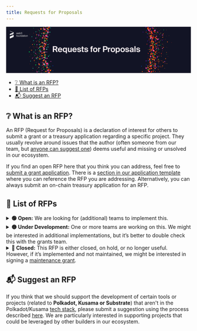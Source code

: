 ```yaml
---
title: Requests for Proposals
---
```


<p align="center">
  <img src="https://raw.githubusercontent.com/w3f/Grants-Program/master/static/img/rfp-header.png" style={{width:"1300px"}} />
</p>

- [❔ What is an RFP?](#-what-is-an-rfp)
- [📜 List of RFPs](#-list-of-rfps)
- [📬 Suggest an RFP](#-suggest-an-rfp)

## ❔ What is an RFP?

An RFP (Request for Proposals) is a declaration of interest for others to submit a grant or a treasury application regarding a specific project. They usually revolve around issues that the author (often someone from our team, but [anyone can suggest one](suggesting.md)) deems useful and missing or unsolved in our ecosystem.

If you find an open RFP here that you think you can address, feel free to [submit a grant application](process.md). There is a [section in our application template](https://github.com/w3f/Grants-Program/blob/master/applications/application-template.md#project-overview-page_facing_up) where you can reference the RFP you are addressing. Alternatively, you can always submit an on-chain treasury application for an RFP.


## 📜 List of RFPs

<details><summary><b>🟢 Open:</b> We are looking for (additional) teams to implement this.</summary>

| RFP | Last Updated |
| :-- | :----------: |
| [anti-collusion_infrastructure.md](RFPs/anti-collusion_infrastructure.md) | 21.09.2023 |
| [formal_guarantees_for_grandpa.md](RFPs/formal_guarantees_for_grandpa.md) | 07.10.2022 |
| [ISO_20022.md](RFPs/ISO_20022.md) | 20.09.2023 |
| [parachain_validation_conformance_testing.md](RFPs/parachain_validation_conformance_testing.md) | 18.01.2023 |  
| [sub-consensus.md](RFPs/sub-consensus.md) | 23.02.2022 |
| [uptane-for-substrate-design-and-scope.md](RFPs/uptane-for-substrate-design-and-scope.md) | 04.03.2023 |
| [user-account-access-analysis.md](RFPs/user-account-access-analysis.md) | 07.01.2023 |
| [xcm-tool.md](RFPs/xcm-tool.md) | 21.09.2023 |

</details>

<details><summary><b>🟡 Under Development:</b> One or more teams are working on this. We might be interested in additional implementations, but it’s better to double check this with the grants team.</summary>

| RFP | Last Updated |
| :-- | :----------: |
| [alternative_polkadot_host_implementations.md](RFPs/alternative_polkadot_host_implementations.md) | 02.03.2023 |
| [alternative-polkadot-js-api-console.md](RFPs/alternative-polkadot-js-api-console.md) | 19.05.2023 |
| [analysis-website-and-data-platform.md](RFPs/analysis-website-and-data-platform.md) | 21.09.2023 |
| [data_analysis_tools.md](RFPs/data_analysis_tools.md) | 21.09.2023 |  
| [decentralized-security-marketplace.md](RFPs/decentralized-security-marketplace.md) | 25.09.2023 |  
| [grant_management_webapp.md](RFPs/grant_management_webapp.md) | 25.09.2023 |
| [identity-directory.md](RFPs/identity-directory.md) | 20.09.2023 |
| [IDE_for_ink_Smart_Contracts.md](RFPs/IDE_for_ink_Smart_Contracts.md) | 20.09.2023 |
| [implementation-benchmarking.md](RFPs/implementation-benchmarking.md) | 20.09.2023 |
| [ink!_smart_contract_block_explorer.md](RFPs/ink_smart_contract_block_explorer.md) | 20.09.2023 |
| [ISO_8583.md](RFPs/ISO_8583.md) | 20.09.2023 |
| [move_smart_contract_pallet.md](RFPs/move_smart_contract_pallet.md) | 02.08.2023 |
| [polkadot-protocol_conformance_tests.md](RFPs/polkadot-protocol_conformance_tests.md) | 21.09.2023 |
| [raft-validators.md](RFPs/raft-validators.md) | 23.05.2023 |
| [Static-Analysis-for-Runtime-Pallets.md](RFPs/Static-Analysis-for-Runtime-Pallets.md) | 27.09.2023 |

</details>


<details><summary><b>🔴 Closed:</b> This RFP is either closed, on hold, or no longer useful. However, if it’s implemented and not maintained, we might be interested in signing a <a href="./maintenance.md">maintenance grant</a>.</summary>

| RFP | Last Updated |
| :-- | :----------: |
| [a-and-v-topology.md](RFPs/a-and-v-topology.md) | 04.09.2023 |
| [appi.md](RFPs/appi.md) | 20.07.2021 |
| [bpf-contracts.md](RFPs/bpf-contracts.md) | 06.01.2023 |
| [candle-auction.md](RFPs/candle-auction.md) | 02.02.2022 |  
| [crowdloan_front_end_template.md](RFPs/crowdloan_front_end_template.md) | 25.04.2023 |  
| [epassport-zk-validation.md](RFPs/epassport-zk-validation.md) | 21.03.2023 |
| [ksm-tipping-button.md](RFPs/ksm-tipping-button.md) | 20.07.2021 |  
| [multi-chain-block-explorer.md](RFPs/multi-chain-block-explorer.md) | 27.09.2023 |
| [on-chain-quadratic-funding.md](RFPs/on-chain-quadratic-funding.md) | 29.03.2022 |  
| [php-api.md](RFPs/php-api.md) | 27.05.2022 |  
| [php-scale.md](RFPs/php-scale.md) | 23.11.2022 |  
| [polkadot-collator-setup.md](RFPs/polkadot-collator-setup.md) | 22.03.2023 |
| [privacy-enhancement-polkadot-extension.md](RFPs/privacy-enhancement-polkadot-extension.md) | 27.09.2023 |
| [scale-codec-comparator.md](RFPs/scale-codec-comparator.md) | 27.09.2023 |
| [social-recovery-wallet.md](RFPs/social-recovery-wallet.md) | 03.03.2023 |
| [staking-rewards-collector-front-end.md](RFPs/staking-rewards-collector-front-end.md) | 20.07.2021 |  
| [uncollateralized-stablecoin-research.md](RFPs/uncollateralized-stablecoin-research.md) | 01.01.2023 |
| [validator-selection-algorithm.md](RFPs/validator-selection-algorithm.md) | 25.09.2023 |
| [validator-setup-maintenance.md](RFPs/validator-setup-maintenance.md) | 24.08.2023 |
| [wallet-aggregator-library.md](RFPs/wallet-aggregator-library.md) | 09.03.2023 |

</details>

## 📬 Suggest an RFP

If you think that we should support the development of certain tools or projects (related to **Polkadot, Kusama or Substrate**) that aren't in the Polkadot/Kusama [tech stack](https://wiki.polkadot.network/docs/build-open-source), please submit a suggestion using the process described [here](suggesting.md). We are particularly interested in supporting projects that could be leveraged by other builders in our ecosystem.
